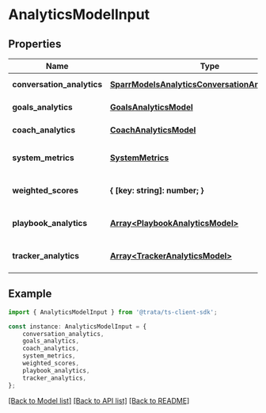 # AnalyticsModelInput


## Properties

Name | Type | Description | Notes
------------ | ------------- | ------------- | -------------
**conversation_analytics** | [**SparrModelsAnalyticsConversationAnalyticsModel**](SparrModelsAnalyticsConversationAnalyticsModel.md) |  | [default to undefined]
**goals_analytics** | [**GoalsAnalyticsModel**](GoalsAnalyticsModel.md) |  | [default to undefined]
**coach_analytics** | [**CoachAnalyticsModel**](CoachAnalyticsModel.md) |  | [default to undefined]
**system_metrics** | [**SystemMetrics**](SystemMetrics.md) |  | [optional] [default to undefined]
**weighted_scores** | **{ [key: string]: number; }** |  | [optional] [default to undefined]
**playbook_analytics** | [**Array&lt;PlaybookAnalyticsModel&gt;**](PlaybookAnalyticsModel.md) |  | [optional] [default to undefined]
**tracker_analytics** | [**Array&lt;TrackerAnalyticsModel&gt;**](TrackerAnalyticsModel.md) |  | [optional] [default to undefined]

## Example

```typescript
import { AnalyticsModelInput } from '@trata/ts-client-sdk';

const instance: AnalyticsModelInput = {
    conversation_analytics,
    goals_analytics,
    coach_analytics,
    system_metrics,
    weighted_scores,
    playbook_analytics,
    tracker_analytics,
};
```

[[Back to Model list]](../README.md#documentation-for-models) [[Back to API list]](../README.md#documentation-for-api-endpoints) [[Back to README]](../README.md)
